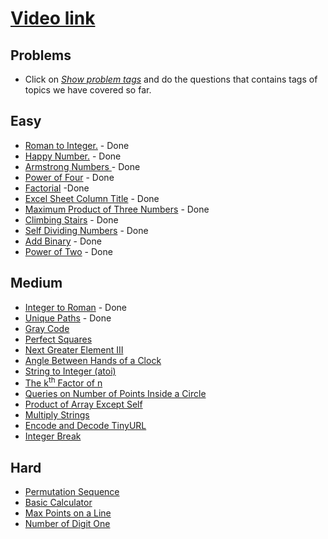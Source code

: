 # [Video link](https://youtu.be/lmSpZ0bjCyQ)

## Problems
- Click on [*Show problem tags*](https://leetcode.com/tag/math/) and do the questions that contains tags of topics we have covered so far.

## Easy
- [Roman to Integer.](https://leetcode.com/problems/roman-to-integer/) - Done
- [Happy Number.](https://leetcode.com/problems/happy-number/) - Done
- [Armstrong Numbers ](https://practice.geeksforgeeks.org/problems/armstrong-numbers2727/1/?category[]=Mathematical&category[]=Mathematical&page=2&query=category[]Mathematicalpage2category[]Mathematical) - Done
- [Power of Four](https://leetcode.com/problems/power-of-four/) - Done
- [Factorial](https://practice.geeksforgeeks.org/problems/factorial5739/1/?category[]=Mathematical&category[]=Mathematical&page=3&query=category[]Mathematicalpage3category[]Mathematical) -Done
- [Excel Sheet Column Title](https://leetcode.com/problems/excel-sheet-column-title/) - Done
- [Maximum Product of Three Numbers](https://leetcode.com/problems/maximum-product-of-three-numbers/) - Done
- [Climbing Stairs](https://leetcode.com/problems/climbing-stairs/) - Done
- [Self Dividing Numbers](https://leetcode.com/problems/self-dividing-numbers/) - Done
- [Add Binary](https://leetcode.com/problems/add-binary/) - Done
- [Power of Two](https://leetcode.com/problems/power-of-two/) - Done

## Medium
- [Integer to Roman](https://leetcode.com/problems/integer-to-roman/) - Done
- [Unique Paths](https://leetcode.com/problems/unique-paths/) - Done
- [Gray Code](https://leetcode.com/problems/gray-code/)
- [Perfect Squares](https://leetcode.com/problems/perfect-squares/)
- [Next Greater Element III](https://leetcode.com/problems/next-greater-element-iii/)
- [Angle Between Hands of a Clock](https://leetcode.com/problems/angle-between-hands-of-a-clock/)
- [String to Integer (atoi)](https://leetcode.com/problems/string-to-integer-atoi/)
- [The k<sup>th</sup> Factor of n](https://leetcode.com/problems/the-kth-factor-of-n/)
- [Queries on Number of Points Inside a Circle](https://leetcode.com/problems/queries-on-number-of-points-inside-a-circle/)
- [Product of Array Except Self](https://leetcode.com/problems/product-of-array-except-self/)
- [Multiply Strings](https://leetcode.com/problems/multiply-strings/)
- [Encode and Decode TinyURL](https://leetcode.com/problems/encode-and-decode-tinyurl/)
- [Integer Break](https://leetcode.com/problems/integer-break/)


## Hard
- [Permutation Sequence](https://leetcode.com/problems/permutation-sequence/)
- [Basic Calculator](https://leetcode.com/problems/basic-calculator/)
- [Max Points on a Line](https://leetcode.com/problems/max-points-on-a-line/)
- [Number of Digit One](https://leetcode.com/problems/number-of-digit-one/)

